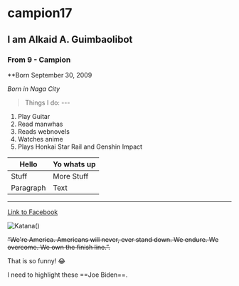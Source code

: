 # campion17
## I am Alkaid A. Guimbaolibot
### From 9 - Campion
**Born September 30, 2009

*Born in Naga City*
> Things I do: ---
1. Play Guitar
2. Read manwhas
3. Reads webnovels
4. Watches anime
5. Plays Honkai Star Rail and Genshin Impact

| Hello | Yo whats up |
| ----------- | ----------- |
| Stuff | More Stuff |
| Paragraph | Text |
---
[Link to Facebook](https://www.facebook.com/)

![Katana](https://www.theswordshop.co.uk/media/catalog/product/cache/4/image/364x364/daf3e11d43b2966787d609522f0b37a9/s/u/suv-6.png)([](https://www.reddit.com/media?url=https%3A%2F%2Fi.redd.it%2Fjdzs6yvop35c1.png&rdt=65318))

~~“We're America. Americans will never, ever stand down. We endure. We overcome. We own the finish line.”.~~

That is so funny! :joy:

I need to highlight these ==Joe Biden==.

